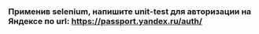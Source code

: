 ### Применив selenium, напишите unit-test для авторизации на Яндексе по url: https://passport.yandex.ru/auth/
